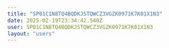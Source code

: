```yaml
---
title: "SP01C1N8TQ4BQDKJSTQWCZ3VGZK0971K7K01X1N3"
date: 2025-02-19T23:34:42.540Z
user: SP01C1N8TQ4BQDKJSTQWCZ3VGZK0971K7K01X1N3
layout: "users"
---
```

    
